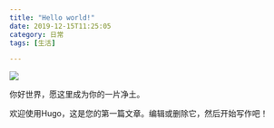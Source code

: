 ```yaml
---
title: "Hello world!"
date: 2019-12-15T11:25:05
category: 日常
tags: [生活]

---
```

![](/images/hello-world.png)

你好世界，愿这里成为你的一片净土。

欢迎使用Hugo，这是您的第一篇文章。编辑或删除它，然后开始写作吧！
<!--more-->